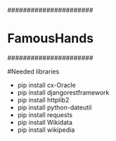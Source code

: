 ######################
# FamousHands
######################


#Needed libraries
* pip install cx-Oracle
* pip install djangorestframework
* pip install httplib2
* pip install python-dateutil
* pip install requests
* pip install Wikidata
* pip install wikipedia

